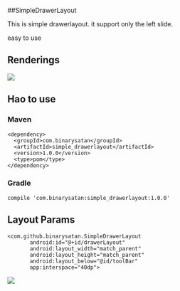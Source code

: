##SimpleDrawerLayout

This is simple drawerlayout. it support only the left slide.

easy to use
## Renderings
![](http://ww3.sinaimg.cn/mw690/0062ev2Wjw1f2o79nybhzg308w0ftdk8.gif)

## Hao to use

### Maven

````
<dependency>
  <groupId>com.binarysatan</groupId>
  <artifactId>simple_drawerlayout</artifactId>
  <version>1.0.0</version>
  <type>pom</type>
</dependency>
````

### Gradle

````
compile 'com.binarysatan:simple_drawerlayout:1.0.0'
````







## Layout Params

 ````
<com.github.binarysatan.SimpleDrawerLayout
        android:id="@+id/drawerLayout"
        android:layout_width="match_parent"
        android:layout_height="match_parent"
        android:layout_below="@id/toolBar"
        app:interspace="40dp">
````

![](http://ww1.sinaimg.cn/mw690/0062ev2Wjw1f2o7avk4r8j307p0dh0t0.jpg)







